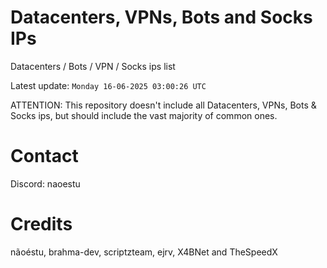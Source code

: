 # Datacenters, VPNs, Bots and Socks IPs
 
Datacenters / Bots / VPN / Socks ips list

Latest update: `Monday 16-06-2025 03:00:26 UTC` 

ATTENTION: This repository doesn't include all Datacenters, VPNs, Bots & Socks ips, 
but should include the vast majority of common ones.

# Contact
Discord: naoestu

# Credits
nãoéstu, brahma-dev, scriptzteam, ejrv, X4BNet and TheSpeedX
